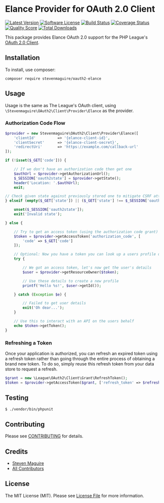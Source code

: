 # Elance Provider for OAuth 2.0 Client

[![Latest Version](https://img.shields.io/github/release/stevenmaguire/oauth2-elance.svg?style=flat-square)](https://github.com/stevenmaguire/oauth2-elance/releases)
[![Software License](https://img.shields.io/badge/license-MIT-brightgreen.svg?style=flat-square)](LICENSE.md)
[![Build Status](https://img.shields.io/travis/stevenmaguire/oauth2-elance/master.svg?style=flat-square)](https://travis-ci.org/stevenmaguire/oauth2-elance)
[![Coverage Status](https://img.shields.io/scrutinizer/coverage/g/stevenmaguire/oauth2-elance.svg?style=flat-square)](https://scrutinizer-ci.com/g/stevenmaguire/oauth2-elance/code-structure)
[![Quality Score](https://img.shields.io/scrutinizer/g/stevenmaguire/oauth2-elance.svg?style=flat-square)](https://scrutinizer-ci.com/g/stevenmaguire/oauth2-elance)
[![Total Downloads](https://img.shields.io/packagist/dt/stevenmaguire/oauth2-elance.svg?style=flat-square)](https://packagist.org/packages/stevenmaguire/oauth2-elance)

This package provides Elance OAuth 2.0 support for the PHP League's [OAuth 2.0 Client](https://github.com/thephpleague/oauth2-client).

## Installation

To install, use composer:

```
composer require stevenmaguire/oauth2-elance
```

## Usage

Usage is the same as The League's OAuth client, using `\Stevenmaguire\OAuth2\Client\Provider\Elance` as the provider.

### Authorization Code Flow

```php
$provider = new Stevenmaguire\OAuth2\Client\Provider\Elance([
    'clientId'          => '{elance-client-id}',
    'clientSecret'      => '{elance-client-secret}',
    'redirectUri'       => 'https://example.com/callback-url'
]);

if (!isset($_GET['code'])) {

    // If we don't have an authorization code then get one
    $authUrl = $provider->getAuthorizationUrl();
    $_SESSION['oauth2state'] = $provider->getState();
    header('Location: '.$authUrl);
    exit;

// Check given state against previously stored one to mitigate CSRF attack
} elseif (empty($_GET['state']) || ($_GET['state'] !== $_SESSION['oauth2state'])) {

    unset($_SESSION['oauth2state']);
    exit('Invalid state');

} else {

    // Try to get an access token (using the authorization code grant)
    $token = $provider->getAccessToken('authorization_code', [
        'code' => $_GET['code']
    ]);

    // Optional: Now you have a token you can look up a users profile data
    try {

        // We got an access token, let's now get the user's details
        $user = $provider->getResourceOwner($token);

        // Use these details to create a new profile
        printf('Hello %s!', $user->getId());

    } catch (Exception $e) {

        // Failed to get user details
        exit('Oh dear...');
    }

    // Use this to interact with an API on the users behalf
    echo $token->getToken();
}
```

### Refreshing a Token

Once your application is authorized, you can refresh an expired token using a refresh token rather than going through the entire process of obtaining a brand new token. To do so, simply reuse this refresh token from your data store to request a refresh.

```php
$grant = new \League\OAuth2\Client\Grant\RefreshToken();
$token = $provider->getAccessToken($grant, ['refresh_token' => $refreshToken]);
```

## Testing

``` bash
$ ./vendor/bin/phpunit
```

## Contributing

Please see [CONTRIBUTING](https://github.com/stevenmaguire/oauth2-elance/blob/master/CONTRIBUTING.md) for details.


## Credits

- [Steven Maguire](https://github.com/stevenmaguire)
- [All Contributors](https://github.com/stevenmaguire/oauth2-elance/contributors)


## License

The MIT License (MIT). Please see [License File](https://github.com/stevenmaguire/oauth2-elance/blob/master/LICENSE) for more information.
